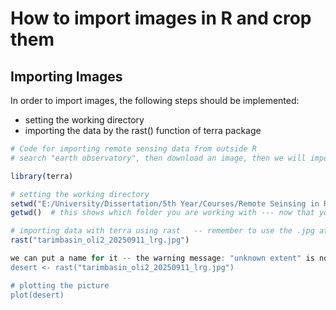 # How to import images in R and crop them

## Importing Images
In order to import images, the following steps should be implemented:
+ setting the working directory
+ importing the data by the rast() function of terra package

``` r
# Code for importing remote sensing data from outside R
# search "earth observatory", then download an image, then we will import it here

library(terra)

# setting the working directory
setwd("E:/University/Dissertation/5th Year/Courses/Remote Seinsing in R")
getwd()  # this shows which folder you are working with --- now that you have the folder, you can use the file name directly

# importing data with terra using rast   -- remember to use the .jpg at the end
rast("tarimbasin_oli2_20250911_lrg.jpg")

we can put a name for it -- the warning message: "unknown extent" is not a problem, this is because the picture won't show all the details from previous work on it
desert <- rast("tarimbasin_oli2_20250911_lrg.jpg")

# plotting the picture
plot(desert)
```
